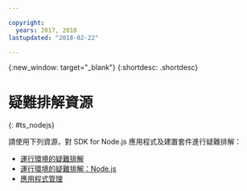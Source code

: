 ```yaml
---

copyright:
  years: 2017, 2018
lastupdated: "2018-02-22"

---
```


{:new_window: target="_blank"}
{:shortdesc: .shortdesc}

# 疑難排解資源
{: #ts_nodejs}

請使用下列資源，對 SDK for Node.js 應用程式及建置套件進行疑難排解：

* [運行環境的疑難排解](../../troubleshoot/ts_runtimes.html#runtimes)
* [運行環境的疑難排解：Node.js](../../troubleshoot/ts_runtimes.html#ts_nodejs)
* [應用程式管理](../common/app_mng.html)
